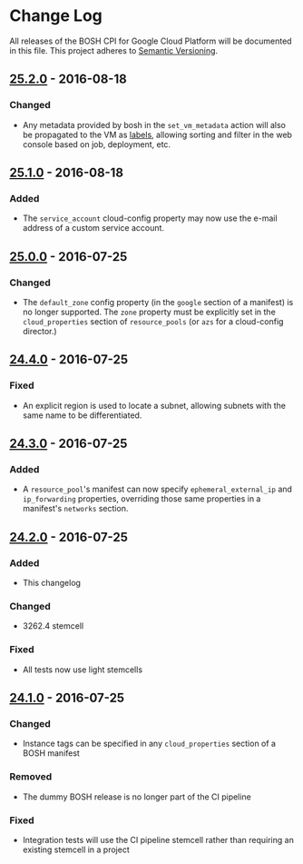 # Change Log
All releases of the BOSH CPI for Google Cloud Platform will be documented in
this file. This project adheres to [Semantic Versioning](http://semver.org/).

## [25.2.0] - 2016-08-18

### Changed
- Any metadata provided by bosh in the `set_vm_metadata` action will also be 
  propagated to the VM as [labels](https://cloud.google.com/compute/docs/label-or-tag-resources),
  allowing sorting and filter in the web console based on job, deployment, etc.

## [25.1.0] - 2016-08-18

### Added
- The `service_account` cloud-config property may now use the e-mail address
  of a custom service account.

## [25.0.0] - 2016-07-25

### Changed
- The `default_zone` config property (in the `google` section of a manifest)
  is no longer supported. The `zone` property must be explicitly set in the
  `cloud_properties` section of `resource_pools` (or `azs` for a cloud-config
  director.)

## [24.4.0] - 2016-07-25

### Fixed
- An explicit region is used to locate a subnet, allowing subnets with the same
  name to be differentiated.

## [24.3.0] - 2016-07-25

### Added
- A `resource_pool`'s manifest can now specify `ephemeral_external_ip` and
  `ip_forwarding` properties, overriding those same properties in a
  manifest's `networks` section.

## [24.2.0] - 2016-07-25

### Added
- This changelog

### Changed
- 3262.4 stemcell

### Fixed
- All tests now use light stemcells

## [24.1.0] - 2016-07-25

### Changed
- Instance tags can be specified in any `cloud_properties` section of a BOSH manifest

### Removed
- The dummy BOSH release is no longer part of the CI pipeline

### Fixed
- Integration tests will use the CI pipeline stemcell rather than requiring an existing stemcell in a project

[25.2.0]: https://github.com/cloudfoundry-incubator/bosh-google-cpi-release/compare/v25.1.0...v25.2.0
[25.1.0]: https://github.com/cloudfoundry-incubator/bosh-google-cpi-release/compare/v25.0.0...v25.1.0
[25.0.0]: https://github.com/cloudfoundry-incubator/bosh-google-cpi-release/compare/v24.4.0...v25.0.0
[24.4.0]: https://github.com/cloudfoundry-incubator/bosh-google-cpi-release/compare/v24.3.0...v24.4.0
[24.3.0]: https://github.com/cloudfoundry-incubator/bosh-google-cpi-release/compare/v24.2.0...v24.3.0
[24.2.0]: https://github.com/cloudfoundry-incubator/bosh-google-cpi-release/compare/v24.1.0...v24.2.0
[24.1.0]: https://github.com/cloudfoundry-incubator/bosh-google-cpi-release/compare/v24...v24.1.0
